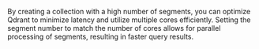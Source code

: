 By creating a collection with a high number of segments, you can optimize Qdrant to minimize latency and utilize multiple cores efficiently. Setting the segment number to match the number of cores allows for parallel processing of segments, resulting in faster query results.